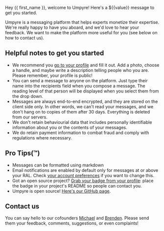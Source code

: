 Hey {{ first_name }}, welcome to Umpyre! Here's a ${{value}} message to get
you started.

Umpyre is a messaging platform that helps experts monetize their expertise.
We're really happy to have you aboard, and we'd love to hear your feedback.
We want to make the platform more useful for you (see below on how to contact
us).

## Helpful notes to get you started

* We recommend you [go to your profile](/profile) and fill it out. Add a photo,
  choose a handle, and maybe write a description telling people who you are.
  Please remember, your profile is public!
* You can send a message to anyone on the platform. Just type their name into
  the recipients field when you compose a message. The reading level of that
  person will be displayed when you select them from the drop down.
* Messages are always end-to-end encrypted, and they are stored on the client
  side only. In other words, we can't read your messages, and we don't hang on
  to copies of them after 30 days. Everything is deleted from our servers.
* We don't retain behaviourial data that includes personally identifiable
  information about you or the contents of your messages.
* We do retain payment information to combat fraud and comply with regulations where necessary.

## Pro Tips(™)

* Messages can be formatted using markdown
* Email notifications are enabled by default only for messages at or above your
  RAL. Check [your account preferences](/account) if you want to change this.
* Got an open source project? [Grab your badge from your profile](/profile):
  place the badge in your project's README so people can contact you.
* Umpyre is open source! [Here's our GitHub page](https://github.com/umpyre-code/).

## Contact us

You can say hello to our cofounders [Michael](/c/michael) and
[Brenden](/c/brenden). Please send them your feedback, comments, suggestions,
or even complaints!
